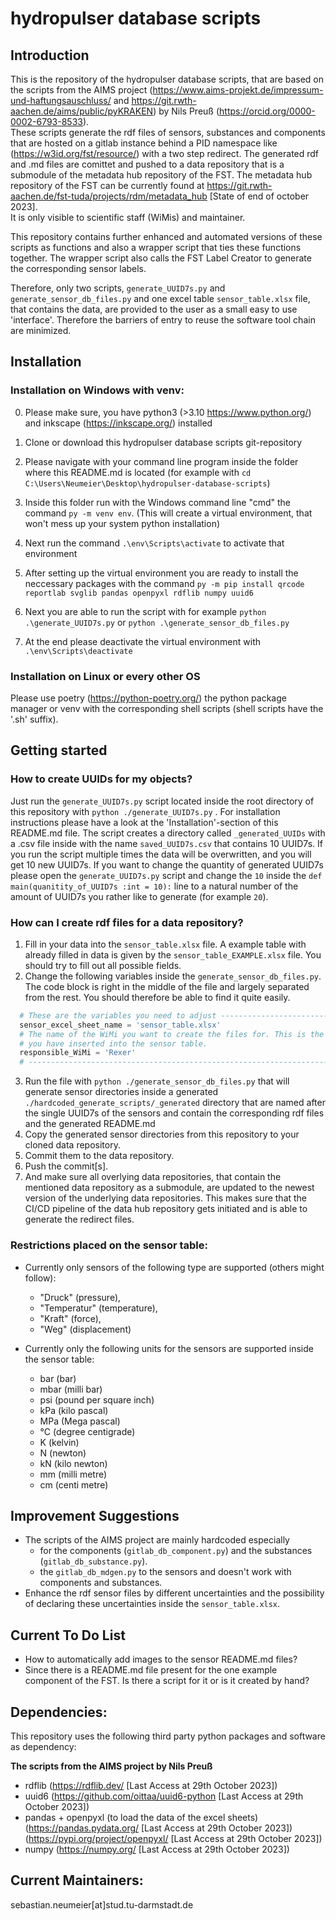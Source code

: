 # hydropulser database scripts
## Introduction
This is the repository of the hydropulser database scripts, that are based on the scripts from the AIMS project 
(https://www.aims-projekt.de/impressum-und-haftungsauschluss/ and https://git.rwth-aachen.de/aims/public/pyKRAKEN) by 
Nils Preuß (https://orcid.org/0000-0002-6793-8533). <br>
These scripts generate the rdf files of sensors, substances and components that are hosted on a gitlab instance behind a PID namespace like
(https://w3id.org/fst/resource/) with a two step redirect. The generated rdf and .md files are comittet and pushed to a
data repository that is a submodule of the metadata hub repository of the FST. The metadata hub repository of the FST
can be currently found at https://git.rwth-aachen.de/fst-tuda/projects/rdm/metadata_hub [State of end of october 2023]. <br> 
It is only visible to scientific staff (WiMis) and maintainer. 

This repository contains further enhanced and automated versions of these scripts as functions and also a wrapper script
that ties these functions together. The wrapper script also calls the FST Label Creator to generate the corresponding
sensor labels. 

Therefore, only two scripts, `generate_UUID7s.py` and `generate_sensor_db_files.py` and one
excel table `sensor_table.xlsx` file, that contains the data, are provided to the user as a small easy to use 'interface'. 
Therefore the barriers of entry to reuse the software tool chain are minimized.


## Installation
### Installation on Windows with venv:
0. Please make sure, you have python3 (>3.10 https://www.python.org/) and inkscape (https://inkscape.org/) installed
1. Clone or download this hydropulser database scripts git-repository
2. Please navigate with your command line program inside the folder where this README.md is located (for example with `cd C:\Users\Neumeier\Desktop\hydropulser-database-scripts`)
3. Inside this folder run with the Windows command line "cmd" the command `py -m venv env`. (This will create a virtual environment, that won't mess up your system python installation)
4. Next run the command `.\env\Scripts\activate` to activate that environment
5. After setting up the virtual environment you are ready to install the neccessary packages with the command `py -m pip install qrcode reportlab svglib pandas openpyxl rdflib numpy uuid6`
6. Next you are able to run the script with for example `python .\generate_UUID7s.py` or `python .\generate_sensor_db_files.py` 

7. At the end please deactivate the virtual environment with `.\env\Scripts\deactivate`

### Installation on Linux or every other OS
Please use poetry (https://python-poetry.org/) the python package manager or venv with the corresponding shell scripts 
(shell scripts have the '.sh' suffix).


## Getting started
### How to create UUIDs for my objects?
Just run the `generate_UUID7s.py` script located inside the root directory of this repository with `python ./generate_UUID7s.py` .
For installation instructions please have a look at the 'Installation'-section of this README.md file.
The script creates a directory called `_generated_UUIDs` with a .csv file inside with the name `saved_UUID7s.csv` that contains 
10 UUID7s. If you run the script multiple times the data will be overwritten, and you will get 10 new UUID7s.
If you want to change the quantity of generated UUID7s please open the `generate_UUID7s.py` script and change the `10`
inside the `def main(quanitity_of_UUID7s :int = 10):` line to a natural number of the amount of UUID7s you rather like 
to generate (for example `20`).  


### How can I create rdf files for a data repository?
1. Fill in your data into the `sensor_table.xlsx` file. A example table with already filled in data is given by the
`sensor_table_EXAMPLE.xlsx` file. You should try to fill out all possible fields.
2. Change the following variables inside the `generate_sensor_db_files.py`. The code block is right in the middle of
the file and largely separated from the rest. You should therefore be able to find it quite easily.
```python
  # These are the variables you need to adjust ------------------------------------------
  sensor_excel_sheet_name = 'sensor_table.xlsx'
  # The name of the WiMi you want to create the files for. This is the same information
  # you have inserted into the sensor table.
  responsible_WiMi = 'Rexer'
  # -------------------------------------------------------------------------------------
```
3. Run the file with `python ./generate_sensor_db_files.py` that will generate sensor directories inside a generated
`./hardcoded_generate_scripts/_generated` directory that are named after the single UUID7s of the sensors and 
contain the corresponding rdf files and the generated README.md
4. Copy the generated sensor directories from this repository to your cloned data repository.
5. Commit them to the data repository.
6. Push the commit[s].
7. And make sure all overlying data repositories, that contain the mentioned data repository as a submodule, are updated
to the newest version of the underlying data repositories. This makes sure that the CI/CD pipeline of the data hub repository gets initiated and
is able to generate the redirect files.


### Restrictions placed on the sensor table:
- Currently only sensors of the following type are supported (others might follow):
  - "Druck" (pressure), 
  - "Temperatur" (temperature),
  - "Kraft" (force),
  - "Weg" (displacement) <br>

- Currently only the following units for the sensors are supported inside the sensor table:
  - bar (bar)
  - mbar (milli bar)
  - psi (pound per square inch)
  - kPa (kilo pascal)
  - MPa (Mega pascal)
  - °C (degree centigrade)
  - K (kelvin)
  - N (newton)
  - kN (kilo newton)
  - mm (milli metre)
  - cm (centi metre)
  
  
## Improvement Suggestions
- The scripts of the AIMS project are mainly hardcoded especially 
  - for the components (`gitlab_db_component.py`) and the substances (`gitlab_db_substance.py`).
  - the `gitlab_db_mdgen.py` to the sensors and doesn't work with components and substances.
- Enhance the rdf sensor files by different uncertainties and the possibility of declaring these uncertainties inside
the `sensor_table.xlsx`.


## Current To Do List
- How to automatically add images to the sensor README.md files?
- Since there is a README.md file present for the one example component of the FST. Is there a script for it or is it created 
by hand? 


## Dependencies:
This repository uses the following third party python packages and software as dependency:

**The scripts from the AIMS project by Nils Preuß** <br>
- rdflib (https://rdflib.dev/ [Last Access at 29th October 2023])
- uuid6 (https://github.com/oittaa/uuid6-python [Last Access at 29th October 2023]) 
- pandas + openpyxl (to load the data of the excel sheets) (https://pandas.pydata.org/ [Last Access at 29th October 2023]) (https://pypi.org/project/openpyxl/ [Last Access at 29th October 2023])
- numpy (https://numpy.org/ [Last Access at 29th October 2023])


## Current Maintainers:
sebastian.neumeier[at]stud.tu-darmstadt.de <br>

